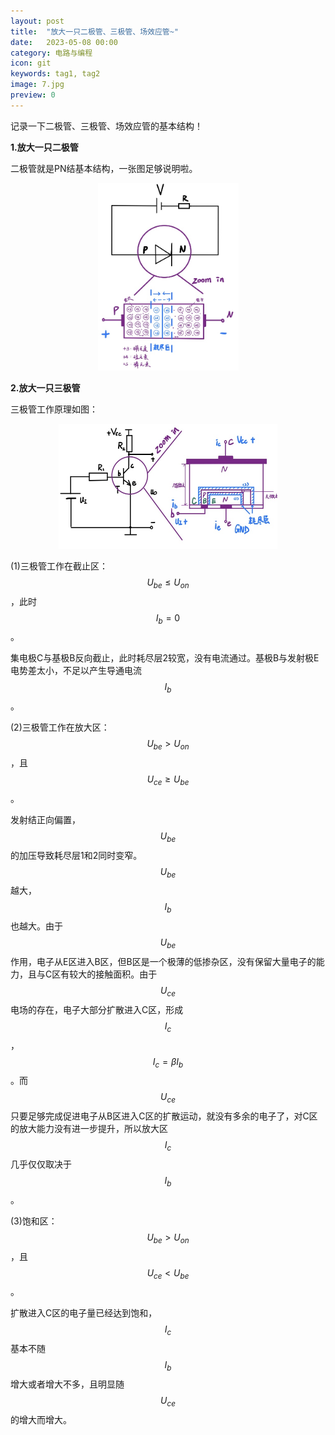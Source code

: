 ```yaml
---
layout: post
title:  "放大一只二极管、三极管、场效应管~"
date:   2023-05-08 00:00
category: 电路与编程
icon: git
keywords: tag1, tag2
image: 7.jpg
preview: 0
---
```


记录一下二极管、三极管、场效应管的基本结构！

**1.放大一只二极管**

二极管就是PN结基本结构，一张图足够说明啦。

<div align = center>
<img src="/post-img/blog7/b7_1.jpg" width = "225" height = "300">
</div>

**2.放大一只三极管**

三极管工作原理如图：

<div align = center>
<img src="/post-img/blog7/b7_2.jpg" width = "350" height = "200">
</div>

(1)三极管工作在截止区：$$U_{be} \le U_{on}$$，此时$$I_{b} = 0$$。

集电极C与基极B反向截止，此时耗尽层2较宽，没有电流通过。基极B与发射极E电势差太小，不足以产生导通电流$$I_b$$。

(2)三极管工作在放大区：$$U_{be} >  U_{on}$$，且$$U_{ce} \ge U_{be}$$。

发射结正向偏置，$$U_{be}$$的加压导致耗尽层1和2同时变窄。$$U_{be}$$越大，$$I_b$$也越大。由于$$U_{be}$$作用，电子从E区进入B区，但B区是一个极薄的低掺杂区，没有保留大量电子的能力，且与C区有较大的接触面积。由于$$U_{ce}$$电场的存在，电子大部分扩散进入C区，形成$$I_{c}$$，$$I_c = \beta I_b$$。而$$U_{ce}$$只要足够完成促进电子从B区进入C区的扩散运动，就没有多余的电子了，对C区的放大能力没有进一步提升，所以放大区$$I_c$$几乎仅仅取决于$$I_b$$。

(3)饱和区：$$U_{be} >  U_{on}$$，且$$U_{ce} < U_{be}$$。

扩散进入C区的电子量已经达到饱和，$$I_c$$基本不随$$I_b$$增大或者增大不多，且明显随$$U_{ce}$$的增大而增大。
